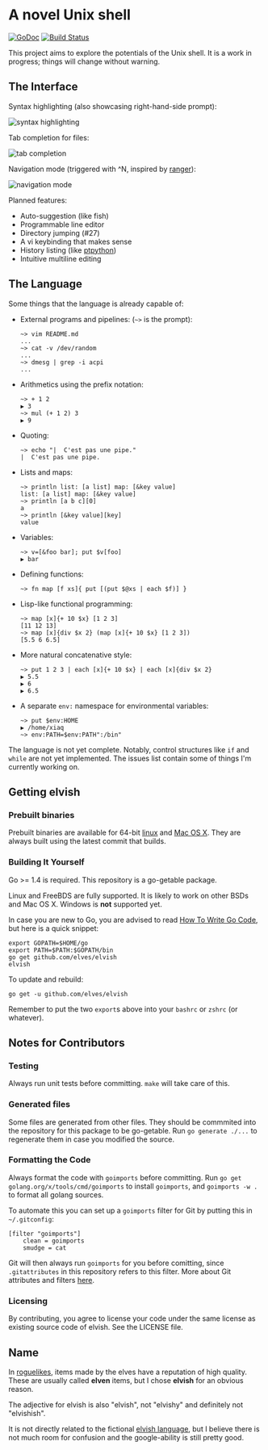 # A novel Unix shell

[![GoDoc](http://godoc.org/github.com/elves/elvish?status.svg)](http://godoc.org/github.com/elves/elvish)
[![Build Status](https://travis-ci.org/elves/elvish.svg?branch=master)](https://travis-ci.org/elves/elvish)

This project aims to explore the potentials of the Unix shell. It is a work in
progress; things will change without warning.


## The Interface

Syntax highlighting (also showcasing right-hand-side prompt):

![syntax
highlighting](https://raw.githubusercontent.com/elves/images/master/syntax.png)

Tab completion for files:

![tab completion](https://raw.githubusercontent.com/elves/images/master/completion.png)

Navigation mode (triggered with ^N, inspired by
[ranger](http://ranger.nongnu.org/)):

![navigation mode](https://raw.githubusercontent.com/elves/images/master/navigation.png)


Planned features:

* Auto-suggestion (like fish)
* Programmable line editor
* Directory jumping (#27)
* A vi keybinding that makes sense
* History listing (like
  [ptpython](https://github.com/jonathanslenders/ptpython))
* Intuitive multiline editing

## The Language

Some things that the language is already capable of:

* External programs and pipelines: (`~>` is the prompt):
  ```
  ~> vim README.md
  ...
  ~> cat -v /dev/random
  ...
  ~> dmesg | grep -i acpi
  ...
  ```

* Arithmetics using the prefix notation:
  ```
  ~> + 1 2
  ▶ 3
  ~> mul (+ 1 2) 3
  ▶ 9
  ```

* Quoting:
  ```
  ~> echo "|  C'est pas une pipe."
  |  C'est pas une pipe.
  ```

* Lists and maps:
  ```
  ~> println list: [a list] map: [&key value]
  list: [a list] map: [&key value]
  ~> println [a b c][0]
  a
  ~> println [&key value][key]
  value
  ```

* Variables:
  ```
  ~> v=[&foo bar]; put $v[foo]
  ▶ bar
  ```

* Defining functions:
  ```
  ~> fn map [f xs]{ put [(put $@xs | each $f)] }
  ```

* Lisp-like functional programming:
  ```
  ~> map [x]{+ 10 $x} [1 2 3]
  [11 12 13]
  ~> map [x]{div $x 2} (map [x]{+ 10 $x} [1 2 3])
  [5.5 6 6.5]
  ```

* More natural concatenative style:
  ```
  ~> put 1 2 3 | each [x]{+ 10 $x} | each [x]{div $x 2}
  ▶ 5.5
  ▶ 6
  ▶ 6.5
  ```

* A separate `env:` namespace for environmental variables:
  ```
  ~> put $env:HOME
  ▶ /home/xiaq
  ~> env:PATH=$env:PATH":/bin"
  ```

The language is not yet complete. Notably, control structures like `if` and
`while` are not yet implemented. The issues list contain some of things I'm
currently working on.


## Getting elvish

### Prebuilt binaries

Prebuilt binaries are available for 64-bit [linux](https://dl.elvish.io/elvish-linux) and [Mac OS X](https://dl.elvish.io/elvish-osx). They are always built using the latest commit that builds.

### Building It Yourself

Go >= 1.4 is required. This repository is a go-getable package.

Linux and FreeBDS are fully supported. It is likely to work on other BSDs and
Mac OS X. Windows is **not** supported yet.

In case you are new to Go, you are advised to read [How To Write Go
Code](http://golang.org/doc/code.html), but here is a quick snippet:

```
export GOPATH=$HOME/go
export PATH=$PATH:$GOPATH/bin
go get github.com/elves/elvish
elvish
```

To update and rebuild:

```
go get -u github.com/elves/elvish
```

Remember to put the two `export`s above into your `bashrc` or `zshrc` (or
whatever).

## Notes for Contributors

### Testing

Always run unit tests before committing. `make` will take care of this.

### Generated files

Some files are generated from other files. They should be commmited into the
repository for this package to be go-getable. Run `go generate ./...` to
regenerate them in case you modified the source.

### Formatting the Code

Always format the code with `goimports` before committing. Run
`go get golang.org/x/tools/cmd/goimports` to install `goimports`, and
`goimports -w .` to format all golang sources.

To automate this you can set up a `goimports` filter for Git by putting this
in `~/.gitconfig`:

    [filter "goimports"]
        clean = goimports
        smudge = cat

Git will then always run `goimports` for you before comitting, since
`.gitattributes` in this repository refers to this filter. More about Git
attributes and filters
[here](https://www.kernel.org/pub/software/scm/git/docs/gitattributes.html).

### Licensing

By contributing, you agree to license your code under the same license as
existing source code of elvish. See the LICENSE file.


## Name

In [roguelikes](https://en.wikipedia.org/wiki/Roguelike), items made by the
elves have a reputation of high quality.  These are usually called **elven**
items, but I chose **elvish** for an obvious reason.

The adjective for elvish is also "elvish", not "elvishy" and definitely not
"elvishish".

It is not directly related to the fictional
[elvish language](https://en.wikipedia.org/wiki/Elvish_language), but I
believe there is not much room for confusion and the google-ability is still
pretty good.
